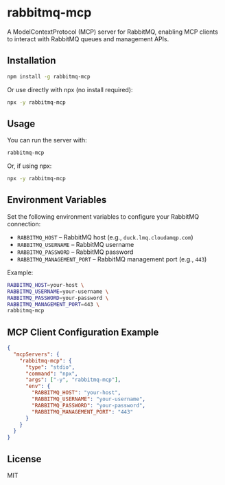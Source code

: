 # rabbitmq-mcp

A ModelContextProtocol (MCP) server for RabbitMQ, enabling MCP clients to interact with RabbitMQ queues and management APIs.

## Installation

```sh
npm install -g rabbitmq-mcp
```

Or use directly with npx (no install required):

```sh
npx -y rabbitmq-mcp
```

## Usage

You can run the server with:

```sh
rabbitmq-mcp
```

Or, if using npx:

```sh
npx -y rabbitmq-mcp
```

## Environment Variables

Set the following environment variables to configure your RabbitMQ connection:

- `RABBITMQ_HOST` – RabbitMQ host (e.g., `duck.lmq.cloudamqp.com`)
- `RABBITMQ_USERNAME` – RabbitMQ username
- `RABBITMQ_PASSWORD` – RabbitMQ password
- `RABBITMQ_MANAGEMENT_PORT` – RabbitMQ management port (e.g., `443`)

Example:

```sh
RABBITMQ_HOST=your-host \
RABBITMQ_USERNAME=your-username \
RABBITMQ_PASSWORD=your-password \
RABBITMQ_MANAGEMENT_PORT=443 \
rabbitmq-mcp
```

## MCP Client Configuration Example

```json
{
  "mcpServers": {
    "rabbitmq-mcp": {
      "type": "stdio",
      "command": "npx",
      "args": ["-y", "rabbitmq-mcp"],
      "env": {
        "RABBITMQ_HOST": "your-host",
        "RABBITMQ_USERNAME": "your-username",
        "RABBITMQ_PASSWORD": "your-password",
        "RABBITMQ_MANAGEMENT_PORT": "443"
      }
    }
  }
}
```

## License

MIT